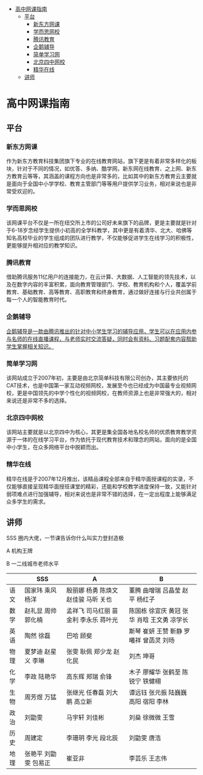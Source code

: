 - [高中网课指南](#head1)
  - [平台](#head2)
    - [新东方网课](#head3)
    - [学而思网校](#head4)
    - [腾讯教育](#head5)
    - [企鹅辅导](#head6)
    - [简单学习网](#head7)
    - [北京四中网校](#head8)
    - [精华在线](#head9)
  - [讲师](#head10)

# <span id="head1"> 高中网课指南</span>

## <span id="head2"> 平台</span>

### <span id="head3"> 新东方网课</span>

作为新东方教育科技集团旗下专业的在线教育网站，旗下更是有着非常多样化的板块，针对于不同的情况，如优答、多纳、酷学网，新东网在线教育、之上网、新东方教育云等等，其涵盖的课程方向也是非常多的，比如其中的新东方教育云主要就是面向于全国中小学学校、教育主管部门等等用户提供学习业务，相对来说也是非常受欢迎的。

### <span id="head4"> 学而思网校</span>

该网课平台不仅是一所在纽交所上市的公司好未来旗下的品牌，更是主要就是针对于6-18岁念经学生提供小初高的全学科教学，其中更是有着清华、北大、哈佛等知名高校毕业的学生组成的团队进行教学，不仅能够促进学生在线学习的积极性，更能够提升相对应的教学知识。

### <span id="head5"> 腾讯教育</span>

借助腾讯服务11亿用户的连接能力，在云计算、大数据、人工智能的领先技术，以及在数字内容的丰富积累，面向教育管理部门、学校、教育机构和个人，覆盖学前教育、基础教育、高等教育、高职教育和终身教育，通过做好连接与行业共创属于每一个人的智能教育时代。

### <span id="head6"> 企鹅辅导</span>

[企鹅辅导是一款由腾讯推出的针对中小学生学习的辅导应用，学生可以在应用内参与名师的在线直播课程，与老师实时交流答疑，同时会有资料、习题配套内容帮助学生掌握相关知识。](https://fudao.qq.com/recommend_activity.html?ctu=899&s=5)

### <span id="head7"> 简单学习网</span>

该网站成立于2007年初，主要是由北京简单科技有限公司创办，其主要依托的CAT技术，也是中国第一家互动视频网校，发展至今也已经成为中国最专业视频网校，更是中国领先的中学个性化的视频网校，在教师资源上也是非常强大的，相对来说还是非常不多的选择。

### <span id="head8"> 北京四中网校</span>

该网站主要就是以北京四中为核心，其更是集全国各地名校名师的优质教育教学资源于一体的在线学习平台，作为依托于现代教育技术和理念的网站，面向的是全国中小学生，在众多网络平台中脱颖而出。

### <span id="head9"> 精华在线</span>

精华在线是于2007年12月推出，该精品课程全部来自于精华面授课程的实录，不仅能够直接呈现精华面授班课堂的精彩，还能和学校教学进度保持一致，又能针对弱项难点进行加强辅导，相对来说也是非常不错的选择，在一定出程度上能够满足众多学生的需求。

## <span id="head10"> 讲师</span>

SSS 圈内大佬，一节课告诉你什么叫实力登封造极

A 机构王牌

B 一二线城市老师水平

|     | SSS  |A|B|
|  ----  | ----  | ----  | ----  |
| 语文  | 国家玮 乘风 杨洋 |殷丽娜 杨勇 陈焕文 赵佳骏 马昕 关也|董腾 曲增瑞 吕晶莹 赵平 杨红子|
| 数学  | 赵礼显 周帅 郭化楠|孟祥飞 司马红丽 苗金利 李永乐 蒋叶光|陈国栋 徐宣庆 黄冠 张华 肖晗 王文勇 凉学长|
|英语|陶然 徐磊|巴哈 顾斐|斯琴 崔妍 王赞 靳静 罗曦祥 曾菡灵 刘旸|
|物理|夏梦迪 赵星义 李琳|张雯 耿佩 郑少龙 赵化民|刘杰 坤哥|
|化学|李政 陆艳华|高东辉 郑瑞 俞锋|木子 廖耀华 张鹤至 陈锐宁 铁健栩|
|生物|周芳煜 万猛|张继光 任春磊 刘大鹏 高立新|谭远钰 张元振 陆巍巍 高阳 宿阳 李林|
|政治|刘勖雯 |马宇轩 刘佳彬|刘燊 徐微微 王雪|
|历史|周建定 |李珊玥 李光 段北辰|刘勖雯 唐浩|
|地理|张艳平 刘勖雯 包易正|崔亚非|李芸乐 王志伟|
